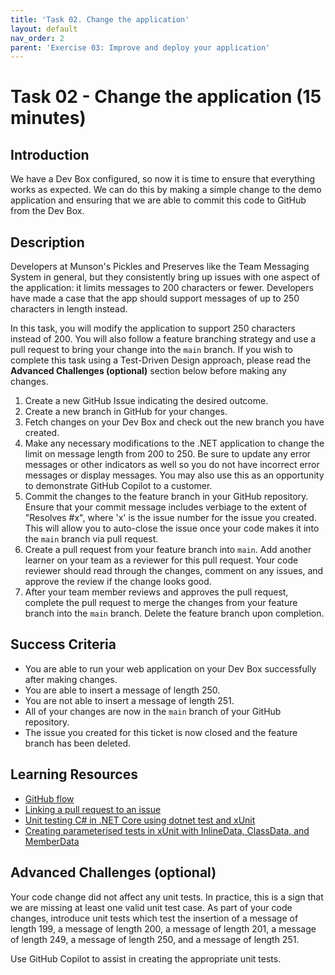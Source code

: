 ```yaml
---
title: 'Task 02. Change the application'
layout: default
nav_order: 2
parent: 'Exercise 03: Improve and deploy your application'
---
```


# Task 02 - Change the application (15 minutes)

## Introduction

We have a Dev Box configured, so now it is time to ensure that everything works as expected. We can do this by making a simple change to the demo application and ensuring that we are able to commit this code to GitHub from the Dev Box.

## Description

Developers at Munson's Pickles and Preserves like the Team Messaging System in general, but they consistently bring up issues with one aspect of the application: it limits messages to 200 characters or fewer. Developers have made a case that the app should support messages of up to 250 characters in length instead.

In this task, you will modify the application to support 250 characters instead of 200. You will also follow a feature branching strategy and use a pull request to bring your change into the `main` branch. If you wish to complete this task using a Test-Driven Design approach, please read the **Advanced Challenges (optional)** section below before making any changes.

1. Create a new GitHub Issue indicating the desired outcome.
2. Create a new branch in GitHub for your changes.
3. Fetch changes on your Dev Box and check out the new branch you have created.
4. Make any necessary modifications to the .NET application to change the limit on message length from 200 to 250. Be sure to update any error messages or other indicators as well so you do not have incorrect error messages or display messages. You may also use this as an opportunity to demonstrate GitHub Copilot to a customer.
5. Commit the changes to the feature branch in your GitHub repository. Ensure that your commit message includes verbiage to the extent of "Resolves #x", where 'x' is the issue number for the issue you created. This will allow you to auto-close the issue once your code makes it into the `main` branch via pull request.
6. Create a pull request from your feature branch into `main`. Add another learner on your team as a reviewer for this pull request. Your code reviewer should read through the changes, comment on any issues, and approve the review if the change looks good.
7. After your team member reviews and approves the pull request, complete the pull request to merge the changes from your feature branch into the `main` branch. Delete the feature branch upon completion.

## Success Criteria

- You are able to run your web application on your Dev Box successfully after making changes.
- You are able to insert a message of length 250.
- You are not able to insert a message of length 251.
- All of your changes are now in the `main` branch of your GitHub repository.
- The issue you created for this ticket is now closed and the feature branch has been deleted.

## Learning Resources

- [GitHub flow](https://docs.github.com/en/get-started/quickstart/github-flow)
- [Linking a pull request to an issue](https://docs.github.com/en/issues/tracking-your-work-with-issues/linking-a-pull-request-to-an-issue)
- [Unit testing C# in .NET Core using dotnet test and xUnit](https://learn.microsoft.com/en-us/dotnet/core/testing/unit-testing-with-dotnet-test)
- [Creating parameterised tests in xUnit with InlineData, ClassData, and MemberData](https://andrewlock.net/creating-parameterised-tests-in-xunit-with-inlinedata-classdata-and-memberdata/)

## Advanced Challenges (optional)

Your code change did not affect any unit tests. In practice, this is a sign that we are missing at least one valid unit test case. As part of your code changes, introduce unit tests which test the insertion of a message of length 199, a message of length 200, a message of length 201, a message of length 249, a message of length 250, and a message of length 251.

Use GitHub Copilot to assist in creating the appropriate unit tests.
